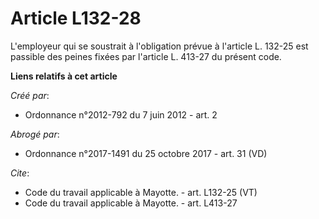 # Article L132-28

L'employeur qui se soustrait à l'obligation prévue à l'article L. 132-25 est passible des peines fixées par l'article L.
413-27 du présent code.

**Liens relatifs à cet article**

_Créé par_:

  - Ordonnance n°2012-792 du 7 juin 2012 - art. 2

_Abrogé par_:

  - Ordonnance n°2017-1491 du 25 octobre 2017 - art. 31 (VD)

_Cite_:

  - Code du travail applicable à Mayotte. - art. L132-25 (VT)
  - Code du travail applicable à Mayotte. - art. L413-27
